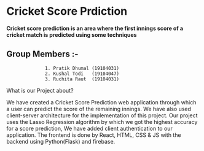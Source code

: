 # Cricket Score Prdiction

**Cricket score prediction is an area where the first innings score of a cricket match is predicted using some techniques**


## Group Members :-
                  1. Pratik Dhumal (19104031)
                  2. Kushal Todi   (19104047)
                  3. Ruchita Raut  (19104031)

What is our Project about?

We have created a Cricket Score Prediction web application through which a user can predict the score of the remaining innings. We have also used client-server architecture for the implementation of this project. Our project uses the Lasso Regression algorithm by which we got the highest accuracy for a score prediction, We have added client authentication to our application. The frontend is done by React, HTML, CSS & JS with the backend using Python(Flask) and firebase.
